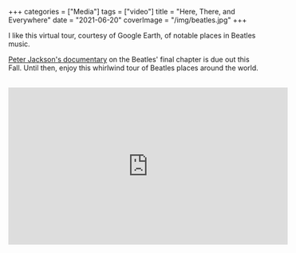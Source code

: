 +++
categories = ["Media"]
tags = ["video"]
title = "Here, There, and Everywhere"
date = "2021-06-20"
coverImage = "/img/beatles.jpg"
+++

I like this virtual tour, courtesy of Google Earth, of notable places in Beatles music.

<!--more-->

<a target="_blank" href="https://www.vanityfair.com/hollywood/2021/06/the-beatles-get-back-exclusive-deep-dive-peter-jacksons-movie">Peter Jackson's documentary</a>
on the Beatles' final chapter is due out this Fall. Until then, enjoy this whirlwind tour of Beatles places around the world.

<br>

<iframe width="560" height="315" src="https://www.youtube.com/embed/OXueukxz7Zo" title="YouTube video player" frameborder="0" allow="accelerometer; autoplay; clipboard-write; encrypted-media; gyroscope; picture-in-picture" allowfullscreen></iframe>
